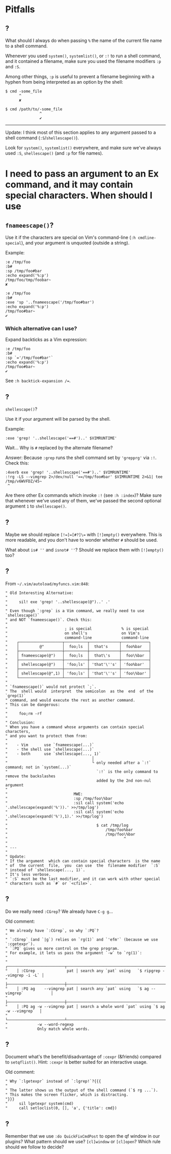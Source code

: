 # Pitfalls
## ?

What should I always do when passing `%` the name of the current file name to a shell command.

Whenever you  used `system()`, `systemlist()`, or  `:!` to run a  shell command,
and it contained a filename, make sure  you used the filename modifiers `:p` and
`:S`.

Among other things, `:p` is useful to prevent a filename beginning with a hyphen
from being interpreted as an option by the shell:

    $ cmd -some_file
          ^
          ✘

    $ cmd /path/to/-some_file
                   ^
                   ✔

---

Update: I think most of this section applies to any argument passed to a shell command (`:S`/`shellescape()`).

Look for `system()`, `systemlist()` everywhere,  and make sure we've always used
`:S`, `shellescape()` (and `:p` for file names).

##
# I need to pass an argument to an Ex command, and it may contain special characters.  When should I use
## `fnameescape()`?

Use it if the characters are special on Vim's command-line (`:h cmdline-special`),
and your argument is unquoted (outside a string).

Example:

    :e /tmp/foo
    :b#
    :sp /tmp/foo#bar
    :echo expand('%:p')
    /tmp/foo/tmp/foobar~
    ✘

    :e /tmp/foo
    :b#
    :exe 'sp '..fnameescape('/tmp/foo#bar')
    :echo expand('%:p')
    /tmp/foo#bar~
    ✔

### Which alternative can I use?

Expand backticks as a Vim expression:

    :e /tmp/foo
    :b#
    :sp `='/tmp/foo#bar'`
    :echo expand('%:p')
    /tmp/foo#bar~
    ✔

See `:h backtick-expansion /=`.

##
## ?

`shellescape()`?

Use it if your argument will be parsed by the shell.

Example:

    :exe 'grep! '..shellescape('==#')..' $VIMRUNTIME'

Wait...
Why is `#` replaced by the alternate filename?

Answer:
Because `:grep` runs the shell command set by `'grepprg'` via `:!`.
Check this:

    :4verb exe 'grep! '..shellescape('==#')..' $VIMRUNTIME'
    :!rg -LS --vimgrep 2>/dev/null '==/tmp/foo#bar' $VIMRUNTIME 2>&1| tee /tmp/v6WVFDZ/45~
     ^

Are there other Ex commands which invoke `:!` (see `:h :index`)?
Make sure that whenever we've used any of them, we've passed the second optional
argument `1` to `shellescape()`.

## ?

Maybe we should replace `[!=]=[#?]\=` with `[!]empty()` everywhere.
This is more readable, and you don't have to wonder whether `#` should be used.

What about `is# ''` and `isnot# ''`?
Should we replace them with `[!]empty()` too?

## ?

From `~/.vim/autoload/myfuncs.vim:848`:

    " Old Interesting Alternative:
    "
    "     sil! exe 'grep! '..shellescape(@")..' .'
    "
    " Even though `:grep` is a Vim command, we really need to use `shellescape()`
    " and NOT `fnameescape()`. Check this:
    "
    "                         ; is special             % is special
    "                         on shell's               on Vim's
    "                         command-line             command-line
    "    ┌───────────────────┬──────────┬─────────────┬────────────┐
    "    │         @"        │  foo;ls  │  that's     │  foo%bar   │
    "    ├───────────────────┼──────────┼─────────────┼────────────┤
    "    │ fnameescape(@")   │  foo;ls  │  that\'s    │  foo\%bar  │
    "    ├───────────────────┼──────────┼─────────────┼────────────┤
    "    │ shellescape(@")   │ 'foo;ls' │ 'that'\''s' │ 'foo%bar'  │
    "    ├───────────────────┼──────────┼─────────────┼────────────┤
    "    │ shellescape(@",1) │ 'foo;ls' │ 'that'\''s' │ 'foo\%bar' │
    "    └───────────────────┴──────────┴─────────────┴────────────┘
    "
    " `fnameescape()` would not protect `;`.
    " The  shell would  interpret  the semicolon  as the  end  of the  `grep(1)`
    " command, and would execute the rest as another command.
    " This can be dangerous:
    "
    "     foo;rm -rf
    "
    " Conclusion:
    " When you have a command whose arguments can contain special characters,
    " and you want to protect them from:
    "
    "    - Vim       use `fnameescape(...)`
    "    - the shell use `shellescape(...)`
    "    - both      use `shellescape(..., 1)`
    "                                     │
    "                                     └ only needed after a `:!` command; not in `system(...)`
    "                                       `:!` is the only command to remove the backslashes
    "                                       added by the 2nd non-nul argument
    "
    "                             MWE:
    "                             :sp /tmp/foo\%bar
    "                             :sil call system('echo '.shellescape(expand('%')).' >>/tmp/log')
    "                             :sil call system('echo '.shellescape(expand('%'),1).' >>/tmp/log')
    "
    "                                       $ cat /tmp/log
    "                                           /tmp/foo%bar
    "                                           /tmp/foo\%bar
    "                                                   ^
    "
    " ---
    "
    " Update:
    " If the argument  which can contain special characters  is the name
    " of  the current  file,  you  can use  the  filename modifier  `:S`
    " instead of `shellescape(..., 1)`.
    " It's less verbose.
    " `:S` must be the last modifier, and it can work with other special
    " characters such as `#` or `<cfile>`.

## ?

Do we really need `:CGrep`?
We already have `C-g g`...

Old comment:

    " We already have `:CGrep`, so why `:PQ`?
    "
    " `:CGrep` (and `|g`) relies on `rg(1)` and `'efm'` (because we use `:cgetexpr`).
    " `:PQ` gives us more control on the grep program.
    " For example, it lets us pass the argument `-w` to `rg(1)`:
    "
    "    ┌─────────────────────────┬──────────────────────────────────────────────────────┐
    "    │ :CGrep              pat │ search any `pat` using   `$ ripgrep --vimgrep -i -L` │
    "    ├─────────────────────────┼──────────────────────────────────────────────────────┤
    "    │ :PQ ag    --vimgrep pat │ search any `pat` using   `$ ag --vimgrep`            │
    "    ├─────────────────────────┼──────────────────────────────────────────────────────┤
    "    │ :PQ ag -w --vimgrep pat │ search a whole word `pat` using `$ ag -w --vimgrep`  │
    "    └─────────────────────────┴──────────────────────────────────────────────────────┘
    "             -w --word-regexp
    "             Only match whole words.

## ?

Document what's the benefit/disadvantage of `:cexpr` (&friends) compared to `setqflist()`.
Hint: `:cexpr` is better suited for an interactive usage.

Old comment:

    " Why `:lgetexpr` instead of `:lgrep!`?{{{
    "
    " The latter shows us the output of the shell command (`$ rg ...`).
    " This makes the screen flicker, which is distracting.
    "}}}
    "     sil lgetexpr system(cmd)
    "     call setloclist(0, [], 'a', {'title': cmd})

## ?

Remember that we use `:do QuickFixCmdPost` to open the qf window in our plugins?
What pattern should we use? `[cl]window` or `[cl]open`?
Which rule should we follow to decide?

